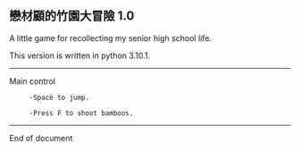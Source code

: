 戀材顧的竹園大冒險 1.0
----------------------

A little game for recollecting my senior high school life.

This version is written in python 3.10.1.

----------------------

Main control

         -Space to jump.

         -Press F to shoot bamboos.		

----------------------

End of document

